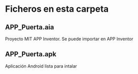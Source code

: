 # Ficheros en esta carpeta
## APP_Puerta.aia
Proyecto MIT APP Inventor. Se puede importar en APP Inventor
## APP_Puerta.apk
Aplicación Android lista para intalar
